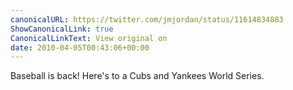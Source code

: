 ```yaml
---
canonicalURL: https://twitter.com/jmjordan/status/11614834883
ShowCanonicalLink: true
CanonicalLinkText: View original on
date: 2010-04-05T00:43:06+00:00
---
```

Baseball is back! Here's to a Cubs and Yankees World Series.